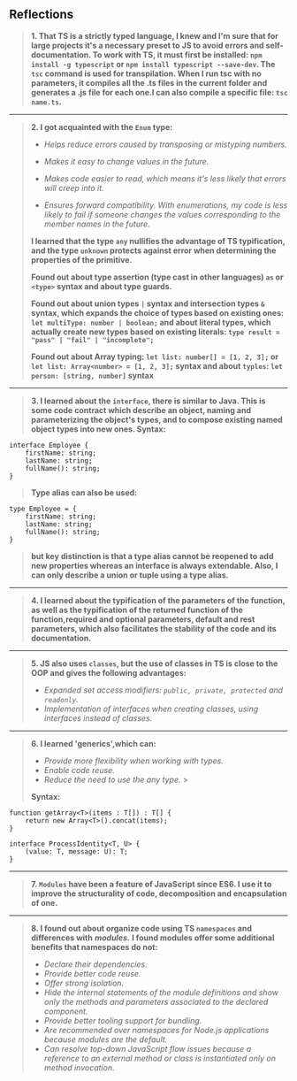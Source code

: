 ## Reflections

> **1. That TS is a strictly typed language, I knew and I'm sure that for large projects it's a necessary preset to JS to avoid errors and self-documentation. To work with TS, it must first be installed: `npm install -g typescript` or `npm install typescript --save-dev`. The `tsc` command is used for transpilation. When I run tsc with no parameters, it compiles all the .ts files in the current folder and generates a .js file for each one.I can also compile a specific file: `tsc name.ts`.**

---

> **2. I got acquainted with the `Enum` type:**
>
> - _Helps reduce errors caused by transposing or mistyping numbers._
> - _Makes it easy to change values in the future._
>
> - _Makes code easier to read, which means it's less likely that errors will creep into it._
> - _Ensures forward compatibility. With enumerations, my code is less likely to fail if someone changes the values corresponding to the member names in the future._
>
> **I learned that the type `any` nullifies the advantage of TS typification, and the type `unknown` protects against error when determining the properties of the primitive.**
>
> **Found out about type assertion (type cast in other languages) `as` or `<type>` syntax and about type guards.**
>
> **Found out about union types `|` syntax and intersection types `&` syntax, which expands the choice of types based on existing ones:
> `let multiType: number | boolean;`
> and about literal types, which actually create new types based on existing literals:
> `type result = "pass" | "fail" | "incomplete";`**
>
> **Found out about Array typing:
> `let list: number[] = [1, 2, 3];` or
> `let list: Array<number> = [1, 2, 3];` syntax
> and about `typles`: `let person: [string, number]` syntax**

---

> **3. I learned about the `interface`, there is similar to Java. This is some code contract which describe an object, naming and parameterizing the object's types, and to compose existing named object types into new ones. Syntax:**

```
interface Employee {
    firstName: string;
    lastName: string;
    fullName(): string;
}
```

> **Type alias can also be used:**

```
type Employee = {
    firstName: string;
    lastName: string;
    fullName(): string;
}
```

> **but key distinction is that a type alias cannot be reopened to add new properties whereas an interface is always extendable. Also, I can only describe a union or tuple using a type alias.**

---

> **4. I learned about the typification of the parameters of the function, as well as the typification of the returned function of the function,required and optional parameters, default and rest parameters, which also facilitates the stability of the code and its documentation.**

---

> **5. JS also uses `classes`, but the use of classes in TS is close to the OOP and gives the following advantages:**
>
> - _Expanded set access modifiers: `public, private, protected` and `readonly`._
> - _Implementation of interfaces when creating classes, using interfaces instead of classes._

---

> **6. I learned 'generics',which can:**
>
> - _Provide more flexibility when working with types._
> - _Enable code reuse._
> - _Reduce the need to use the any type._ >
>
> **Syntax:**

```
function getArray<T>(items : T[]) : T[] {
    return new Array<T>().concat(items);
}
```

```
interface ProcessIdentity<T, U> {
    (value: T, message: U): T;
}
```

---

> **7. `Modules` have been a feature of JavaScript since ES6. I use it to improve the structurality of code, decomposition and encapsulation of one.**

---

> **8. I found out about organize code using TS `namespaces` and differences with** **_modules._** **I found modules offer some additional benefits that namespaces do not:**
>
> - _Declare their dependencies._
> - _Provide better code reuse._
> - _Offer strong isolation._
> - _Hide the internal statements of the module definitions and show only the methods and parameters associated to the declared component._
> - _Provide better tooling support for bundling._
> - _Are recommended over namespaces for Node.js applications because modules are the default._
> - _Can resolve top-down JavaScript flow issues because a reference to an external method or class is instantiated only on method invocation._
